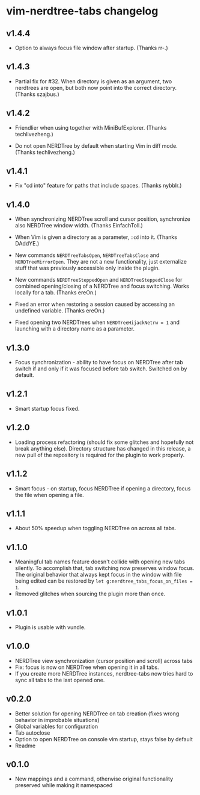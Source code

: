 # vim-nerdtree-tabs changelog

## v1.4.4

* Option to always focus file window after startup. (Thanks rr-.)

## v1.4.3

* Partial fix for #32. When directory is given as an argument, two nerdtrees
  are open, but both now point into the correct directory. (Thanks szajbus.)

## v1.4.2

* Friendlier when using together with MiniBufExplorer. (Thanks techlivezheng.)

* Do not open NERDTree by default when starting Vim in diff mode. (Thanks
  techlivezheng.)

## v1.4.1

* Fix "cd into" feature for paths that include spaces. (Thanks nybblr.)

## v1.4.0

* When synchronizing NERDTree scroll and cursor position, synchronize also
  NERDTree window width. (Thanks EinfachToll.)

* When Vim is given a directory as a parameter, `:cd` into it. (Thanks DAddYE.)

* New commands `NERDTreeTabsOpen`, `NERDTreeTabsClose` and
  `NERDTreeMirrorOpen`. They are not a new functionality, just externalize
  stuff that was previously accessible only inside the plugin.

* New commands `NERDTreeSteppedOpen` and `NERDTreeSteppedClose` for combined
  opening/closing of a NERDTree and focus switching. Works locally for a tab.
  (Thanks ereOn.)

* Fixed an error when restoring a session caused by accessing an undefined
  variable. (Thanks ereOn.)

* Fixed opening two NERDTrees when `NERDTreeHijackNetrw = 1` and launching
  with a directory name as a parameter.

## v1.3.0

* Focus synchronization - ability to have focus on NERDTree after tab switch
  if and only if it was focused before tab switch. Switched on by default.

## v1.2.1

* Smart startup focus fixed.

## v1.2.0

* Loading process refactoring (should fix some glitches and hopefully not
  break anything else). Directory structure has changed in this release,
  a new pull of the repository is required for the plugin to work properly.

## v1.1.2

* Smart focus - on startup, focus NERDTree if opening a directory, focus the
  file when opening a file.

## v1.1.1

* About 50% speedup when toggling NERDTree on across all tabs.

## v1.1.0

* Meaningful tab names feature doesn't collide with opening new tabs silently.
  To accomplish that, tab switching now preserves window focus. The original
  behavior that always kept focus in the window with file being edited can be
  restored by `let g:nerdtree_tabs_focus_on_files = 1`.
* Removed glitches when sourcing the plugin more than once.

## v1.0.1

* Plugin is usable with vundle.

## v1.0.0

* NERDTree view synchronization (cursor position and scroll) across tabs
* Fix: focus is now on NERDTree when opening it in all tabs.
* If you create more NERDTree instances, nerdtree-tabs now tries hard to sync
  all tabs to the last opened one.

## v0.2.0

* Better solution for opening NERDTree on tab creation (fixes wrong behavior in
  improbable situations)
* Global variables for configuration
* Tab autoclose
* Option to open NERDTree on console vim startup, stays false by default
* Readme


## v0.1.0

* New mappings and a command, otherwise original functionality preserved while making it namespaced
